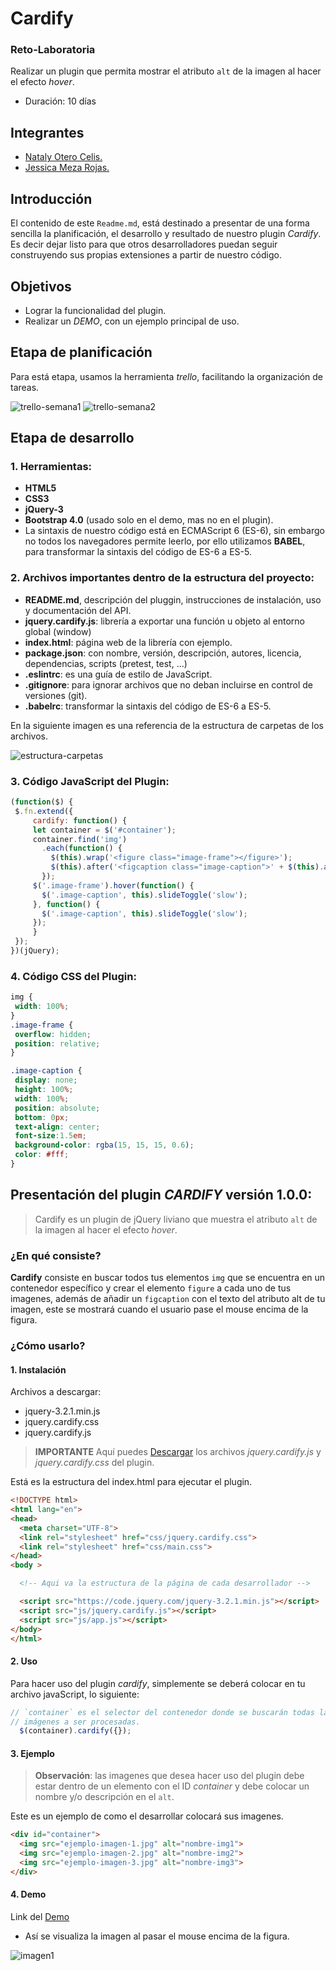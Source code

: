 # Cardify

### Reto-Laboratoria

Realizar un plugin que permita mostrar el atributo `alt` de la imagen al hacer el efecto _hover_.

* Duración: 10 días

## Integrantes
* [Nataly Otero Celis.](https://github.com/NatalyOC)
* [Jessica Meza Rojas.](https://github.com/jessica2011)

## Introducción
El contenido de este `Readme.md`, está destinado a presentar de una forma sencilla la planificación, el desarrollo y resultado de nuestro plugin _Cardify_. Es decir dejar listo para que otros desarrolladores puedan seguir construyendo sus propias extensiones a partir de nuestro código.

## Objetivos

* Lograr la funcionalidad del plugin.
* Realizar un _DEMO_, con un ejemplo principal de uso.

## Etapa de planificación

Para está etapa, usamos la herramienta _trello_, facilitando la organización de tareas.

![trello-semana1](public/assets/docs/trello-semana-1.png)
![trello-semana2](public/assets/docs/trello-semana-2.png)

## Etapa de desarrollo

### 1. Herramientas:

* __HTML5__
* __CSS3__
* __jQuery-3__
* __Bootstrap 4.0__ (usado solo en el demo, mas no en el plugin).
* La sintaxis de nuestro código está en ECMAScript 6 (ES-6), sin embargo no todos los navegadores permite leerlo, por ello utilizamos __BABEL__, para transformar la sintaxis del código de ES-6 a ES-5.

### 2. Archivos importantes dentro de la estructura del proyecto:

* __README.md__, descripción del pluggin, instrucciones de instalación, uso y documentación del API.
* __jquery.cardify.js__: librería a exportar una función u objeto al entorno global (window)
* __index.html__: página web de la librería con ejemplo.
* __package.json__: con nombre, versión, descripción, autores, licencia, dependencias, scripts (pretest, test, ...)
* __.eslintrc__: es una guía de estilo de JavaScript.
* __.gitignore__: para ignorar archivos que no deban incluirse en control de versiones (git).
* __.babelrc__: transformar la sintaxis del código de ES-6 a ES-5.

En la siguiente imagen es una referencia de la estructura de carpetas de los archivos.

![estructura-carpetas](public/assets/docs/estructura.PNG)

### 3. Código JavaScript del Plugin: 

 ```js
(function($) {
  $.fn.extend({ 
	  cardify: function() {  
      let container = $('#container');
      container.find('img')
        .each(function() {     	           
          $(this).wrap('<figure class="image-frame"></figure>');
          $(this).after('<figcaption class="image-caption">' + $(this).attr('alt') + '</figcaption>');       
        });  
      $('.image-frame').hover(function() {
        $('.image-caption', this).slideToggle('slow');
      }, function() {
        $('.image-caption', this).slideToggle('slow');
      });
	  }  
  });
})(jQuery);

 ```
### 4. Código CSS del Plugin: 

 ```css
img {
  width: 100%;
}
.image-frame {
  overflow: hidden;
  position: relative;
}

.image-caption {
  display: none;
  height: 100%;
  width: 100%;
  position: absolute;
  bottom: 0px;
  text-align: center;
  font-size:1.5em;
  background-color: rgba(15, 15, 15, 0.6);
  color: #fff;
}
 ```
## Presentación del plugin _CARDIFY_ versión 1.0.0:

> Cardify es un plugin de jQuery liviano que muestra el atributo `alt` de la imagen al hacer el efecto _hover_. 

### ¿En qué consiste?

__Cardify__ consiste en buscar todos tus elementos `img` que se encuentra en un contenedor específico y crear el elemento `figure` a cada uno de tus imagenes, además de añadir un `figcaption` con el texto del atributo alt de tu imagen, este se mostrará cuando el usuario pase el mouse encima de la figura.
### ¿Cómo usarlo?

#### **1. Instalación**

Archivos a descargar:
* jquery-3.2.1.min.js
* jquery.cardify.css
* jquery.cardify.js

> __IMPORTANTE__ Aquí puedes [Descargar](https://drive.google.com/drive/folders/1TPfP9c3_I_1ynnlb_55HHUlEBlanLE7i?usp=sharing
) los archivos _jquery.cardify.js_ y _jquery.cardify.css_ del plugin.



Está es la estructura del index.html para ejecutar el plugin.

```html
<!DOCTYPE html>
<html lang="en">
<head>
  <meta charset="UTF-8">
  <link rel="stylesheet" href="css/jquery.cardify.css">
  <link rel="stylesheet" href="css/main.css">
</head>
<body >

  <!-- Aqui va la estructura de la página de cada desarrollador -->

  <script src="https://code.jquery.com/jquery-3.2.1.min.js"></script>  
  <script src="js/jquery.cardify.js"></script>
  <script src="js/app.js"></script>
</body>
</html>
```

#### **2. Uso**

Para hacer uso del plugin _cardify_, simplemente se deberá colocar en tu archivo javaScript, lo siguiente:

```js
// `container` es el selector del contenedor donde se buscarán todas las
// imágenes a ser procesadas.
  $(container).cardify({});
```

#### **3. Ejemplo**

> __Observación__: las imagenes que desea hacer uso del plugin debe estar dentro de un elemento con el ID _container_ y debe colocar un nombre y/o descripción en el `alt`.

Este es un ejemplo de como el desarrollar colocará sus imagenes.

```html
<div id="container">
  <img src="ejemplo-imagen-1.jpg" alt="nombre-img1">
  <img src="ejemplo-imagen-2.jpg" alt="nombre-img2">
  <img src="ejemplo-imagen-3.jpg" alt="nombre-img3"> 
</div>
```

#### **4. Demo**

Link del [Demo](https://natalyoc.github.io/cardify/public/index.html) 

* Así se visualiza la imagen al pasar el mouse encima de la figura.

![imagen1](public/assets/docs/ejemplo.png)


